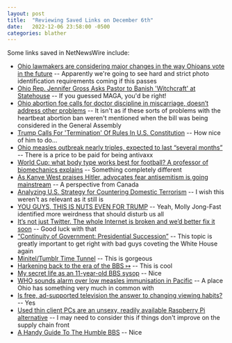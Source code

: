 ```yaml
---
layout: post
title:  "Reviewing Saved Links on December 6th"
date:   2022-12-06 23:58:00 -0500
categories: blather
---
```

Some links saved in NetNewsWire include:

* [Ohio lawmakers are considering major changes in the way Ohioans vote in the future](https://www.statenews.org/government-politics/2022-12-06/ohio-lawmakers-are-considering-major-changes-in-the-way-ohioans-vote-in-the-future) -- Apparently we're going to see hard and strict photo identification requirements coming if this passes
* [Ohio Rep. Jennifer Gross Asks Pastor to Banish 'Witchcraft' at Statehouse](https://www.clevescene.com/news/ohio-rep-jennifer-gross-asks-pastor-to-banish-witchcraft-at-statehouse-40971611) -- If you guessed MAGA, you'd be right!
* [Ohio abortion foe calls for doctor discipline in miscarriage, doesn’t address other problems](https://ohiocapitaljournal.com/2022/12/05/ohio-abortion-foe-calls-for-doctor-discipline-in-miscarriage-doesnt-address-other-problems/) -- It isn't as if these sorts of problems with the heartbeat abortion ban weren't mentioned when the bill was being considered in the General Assembly
* [Trump Calls For 'Termination' Of Rules In U.S. Constitution](http://www.newsy.com/stories/fmr-president-trump-calls-for-termination-of-the-u-s-constitution/) -- How nice of him to do...
* [Ohio measles outbreak nearly triples, expected to last “several months”](https://arstechnica.com/?p=1901667) -- There is a price to be paid for being antivaxx
* [World Cup: what body type works best for football? A professor of biomechanics explains](https://theconversation.com/world-cup-what-body-type-works-best-for-football-a-professor-of-biomechanics-explains-195813) -- Something completely different
* [As Kanye West praises Hitler, advocates fear antisemitism is going mainstream](https://www.cbc.ca/news/world/antisemitism-mainsteam-kanye-podcast-1.6671015?cmp=rss) -- A perspective from Canada
* [Analyzing U.S. Strategy for Countering Domestic Terrorism](https://www.hsdl.org/c/analyzing-u-s-strategy-for-countering-domestic-terrorism/) -- I wish this weren't as relevant as it still is
* [YOU GUYS, THIS IS NUTS EVEN FOR TRUMP](https://web.archive.org/web/20221207044517/https://twitter.com/mollyjongfast/status/1599867380746059776?s=12&t=YkQ16ahmGq5pMulSc4dD2A) -- Yeah, Molly Jong-Fast identified more weirdness that should disturb us all
* [It’s not just Twitter. The whole Internet is broken and we’d better fix it soon](https://theconversation.com/its-not-just-twitter-the-whole-internet-is-broken-and-wed-better-fix-it-soon-195712) -- Good luck with that
* [“Continuity of Government: Presidential Succession”](https://electionlawblog.org/?p=133513) -- This topic is greatly important to get right with bad guys coveting the White House again
* [Minitel/Tumblr Time Tunnel](https://www.nycresistor.com/2013/05/24/miniteltumblr-time-tunnel/) -- This is gorgeous
* [Harkening back to the era of the BBS ↦](https://sixcolors.com/link/2022/12/harkening-back-to-the-era-of-the-bbs/) -- This is cool
* [My secret life as an 11-year-old BBS sysop](https://arstechnica.com/?p=1898410) -- Nice
* [WHO sounds alarm over low measles immunisation in Pacific](https://www.rnz.co.nz/international/pacific-news/479812/who-sounds-alarm-over-low-measles-immunisation-in-pacific) -- A place Ohio has something very much in common with
* [Is free, ad-supported television the answer to changing viewing habits?](https://www.cbc.ca/news/entertainment/the-rise-of-fast-tv-1.6668088?cmp=rss) -- Yes
* [Used thin client PCs are an unsexy, readily available Raspberry Pi alternative](https://arstechnica.com/?p=1900569) -- I may need to consider this if things don't improve on the supply chain front
* [A Handy Guide To The Humble BBS](https://hackaday.com/2022/11/29/a-handy-guide-to-the-humble-bbs/) -- Nice

